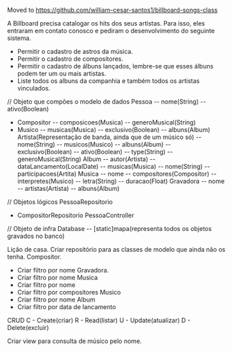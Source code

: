 Moved to https://github.com/william-cesar-santos1/billboard-songs-class

A Billboard precisa catalogar os hits dos seus artistas. Para isso, eles entraram em
contato conosco e pediram o desenvolvimento do seguinte sistema.
- Permitir o cadastro de astros da música.
- Permitir o cadastro de compositores.
- Permitir o cadastro de álbuns lançados, lembre-se que esses álbuns podem ter um ou mais artistas.
- Liste todos os albuns da companhia e também todos os artistas vinculados.

// Objeto que compões o modelo de dados
Pessoa
  -- nome(String)
  -- ativo(Boolean)
  - Compositor
    -- composicoes(Musica)
    -- generoMusical(String)
  - Musico
    -- musicas(Musica)
    -- exclusivo(Boolean)
    -- albuns(Album)
Artista(Representação de banda, ainda que de um músico só)
  -- nome(String)
  -- musicos(Musico)
  -- albuns(Album)
  -- exclusivo(Boolean)
  -- ativo(Boolean)
  -- type(String)
  -- generoMusical(String)
Album
  -- autor(Artista)
  -- dataLancamento(LocalDate)
  -- musicas(Musica)
  -- nome(String)
  -- participacoes(Artita)
Musica
  -- nome
  -- compositores(Compositor)
  -- interpretes(Musico)
  -- letra(String)
  -- duracao(Float)
Gravadora
  -- nome
  -- artistas(Artista)
  -- albuns(Album)

// Objetos lógicos
PessoaRepositorio
 - CompositorRepositorio
PessoaController

// Objeto de infra
Database
  -- [static]mapa(representa todos os objetos gravados no banco)


Lição de casa.
Criar repositório para as classes de modelo que ainda não os tenha.
Compositor.
 - Criar filtro por nome
Gravadora.
 - Criar filtro por nome
Musica
 - Criar filtro por nome
 - Criar filtro por compositores
Musico
 - Criar filtro por nome
Album
 - Criar filtro por data de lancamento

CRUD
C - Create(criar)
R - Read(listar)
U - Update(atualizar)
D - Delete(excluir)

Criar view para consulta de músico pelo nome.
